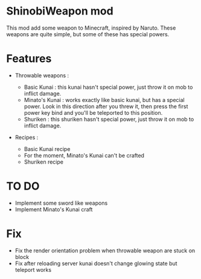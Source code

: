 # ShinobiWeapon mod
This mod add some weapon to Minecraft, inspired by Naruto. These weapons are quite simple, but some of these has special powers.

# Features

- Throwable weapons :
    - Basic Kunai : this kunai hasn't special power, just throw it on mob to inflict damage.
    - Minato's Kunai : works exactly like basic kunai, but has a special power. Look in this direction after you threw it, then press the first power key bind and you'll be teleported to this position.
    - Shuriken : this shuriken hasn't special power, just throw it on mob to inflict damage.

- Recipes :
    - Basic Kunai recipe
    - For the moment, Minato's Kunai can't be crafted
    - Shuriken recipe

# TO DO

- Implement some sword like weapons
- Implement Minato's Kunai craft

# Fix

- Fix the render orientation problem when throwable weapon are stuck on block
- Fix after reloading server kunai doesn't change glowing state but teleport works